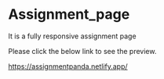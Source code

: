 # Assignment_page

It is a fully responsive assignment page

Please click the below link to see the preview.

https://assignmentpanda.netlify.app/
